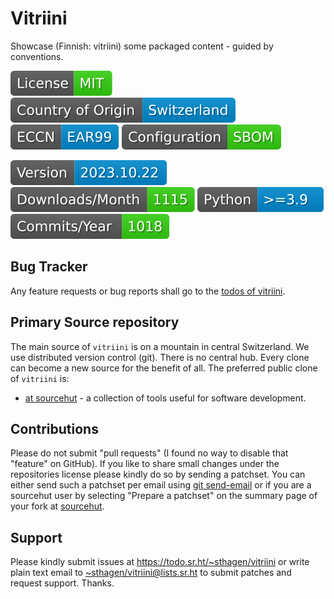# Vitriini

Showcase (Finnish: vitriini) some packaged content - guided by conventions.

[![license](badges/license-spdx-mit.svg)](https://git.sr.ht/~sthagen/vitriini/tree/default/item/LICENSE)
[![Country of Origin](badges/country-of-origin-name-switzerland-neutral.svg)](https://git.sr.ht/~sthagen/vitriini/tree/default/item/COUNTRY-OF-ORIGIN)
[![Export Classification Control Number (ECCN)](badges/export-control-classification-number_eccn-ear99-neutral.svg)](https://git.sr.ht/~sthagen/vitriini/tree/default/item/EXPORT-CONTROL-CLASSIFICATION-NUMBER)
[![Configuration](badges/configuration-sbom.svg)](third-party/index.html)

[![Version](badges/latest-release.svg)](https://pypi.python.org/pypi/vitriini/)
[![Downloads](badges/downloads-per-month.svg)](https://pepy.tech/project/vitriini)
[![Python](badges/python-versions.svg)](https://pypi.python.org/pypi/vitriini/)
[![Maintenance Status](badges/commits-per-year.svg)](https://git.sr.ht/~sthagen/vitriini/log)

## Bug Tracker

Any feature requests or bug reports shall go to the [todos of vitriini](https://todo.sr.ht/~sthagen/vitriini).

## Primary Source repository

The main source of `vitriini` is on a mountain in central Switzerland.
We use distributed version control (git).
There is no central hub.
Every clone can become a new source for the benefit of all.
The preferred public clone of `vitriini` is:

* [at sourcehut](https://git.sr.ht/~sthagen/vitriini) - a collection of tools useful for software development.

## Contributions

Please do not submit "pull requests" (I found no way to disable that "feature" on GitHub).
If you like to share small changes under the repositories license please kindly do so by sending a patchset.
You can either send such a patchset per email using [git send-email](https://git-send-email.io) or 
if you are a sourcehut user by selecting "Prepare a patchset" on the summary page of your fork at [sourcehut](https://git.sr.ht/).

## Support

Please kindly submit issues at <https://todo.sr.ht/~sthagen/vitriini> or write plain text email to <~sthagen/vitriini@lists.sr.ht> to submit patches and request support. Thanks.
